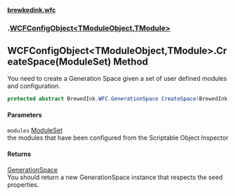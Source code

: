 #### [brewkedink.wfc](index.md 'index')
### [](.md '').[WCFConfigObject&lt;TModuleObject,TModule&gt;](WCFConfigObject_TModuleObject_TModule_.md 'WCFConfigObject&lt;TModuleObject,TModule&gt;')
## WCFConfigObject&lt;TModuleObject,TModule&gt;.CreateSpace(ModuleSet) Method
You need to create a Generation Space given a set of user defined modules and configuration.   
```csharp
protected abstract BrewedInk.WFC.GenerationSpace CreateSpace(BrewedInk.WFC.ModuleSet modules);
```
#### Parameters
<a name='global__WCFConfigObject_TModuleObject_TModule__CreateSpace(BrewedInk_WFC_ModuleSet)_modules'></a>
`modules` [ModuleSet](ModuleSet.md 'BrewedInk.WFC.ModuleSet')  
the modules that have been configured from the Scriptable Object Inspector
  
#### Returns
[GenerationSpace](GenerationSpace.md 'BrewedInk.WFC.GenerationSpace')  
You should return a new GenerationSpace instance that respects the seed properties. 
